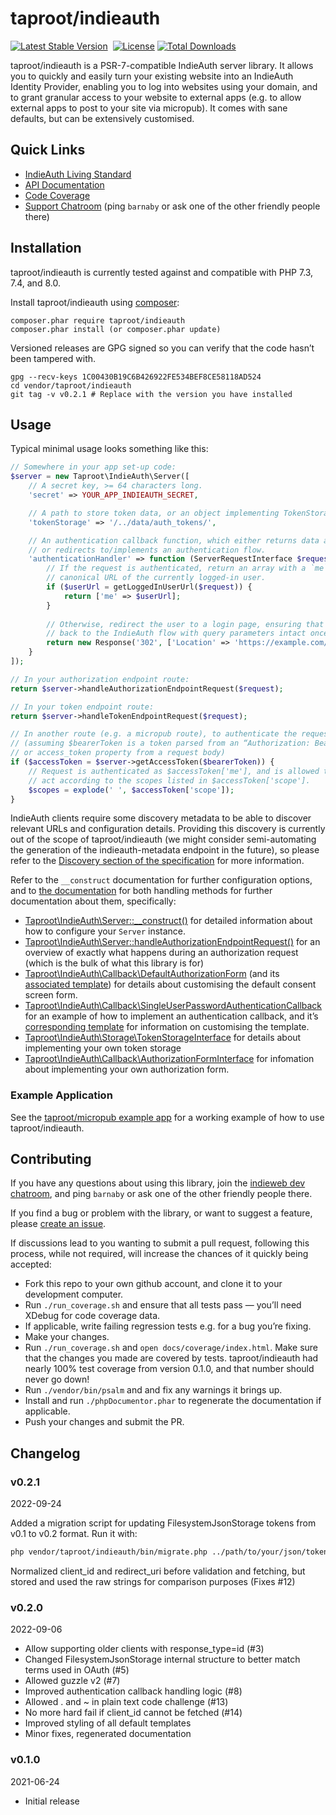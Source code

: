 # taproot/indieauth

[![Latest Stable Version](http://poser.pugx.org/taproot/indieauth/v)](https://packagist.org/packages/taproot/indieauth) <a href="https://github.com/Taproot/indieauth/actions/workflows/php.yml"><img src="https://github.com/taproot/indieauth/actions/workflows/php.yml/badge.svg?branch=main" alt="" /></a> [![License](http://poser.pugx.org/taproot/indieauth/license)](https://packagist.org/packages/taproot/indieauth) [![Total Downloads](http://poser.pugx.org/taproot/indieauth/downloads)](https://packagist.org/packages/taproot/indieauth) 

taproot/indieauth is a PSR-7-compatible IndieAuth server library. It allows you to quickly and easily turn your existing website into an IndieAuth Identity Provider, enabling you to log into websites using your domain, and to grant granular access to your website to external apps (e.g. to allow external apps to post to your site via micropub). It comes with sane defaults, but can be extensively customised.

## Quick Links

* [IndieAuth Living Standard](https://indieauth.spec.indieweb.org/)
* [API Documentation](https://taproot.github.io/indieauth/namespaces/taproot-indieauth.html)
* [Code Coverage](https://taproot.github.io/indieauth/coverage/)
* [Support Chatroom](https://chat.indieweb.org/dev/) (ping `barnaby` or ask one of the other friendly people there)

## Installation

taproot/indieauth is currently tested against and compatible with PHP 7.3, 7.4, and 8.0.

Install taproot/indieauth using [composer](https://getcomposer.org/):

    composer.phar require taproot/indieauth
    composer.phar install (or composer.phar update)

Versioned releases are GPG signed so you can verify that the code hasn’t been tampered with.

    gpg --recv-keys 1C00430B19C6B426922FE534BEF8CE58118AD524
    cd vendor/taproot/indieauth
    git tag -v v0.2.1 # Replace with the version you have installed

## Usage

Typical minimal usage looks something like this:
    
```php
// Somewhere in your app set-up code:
$server = new Taproot\IndieAuth\Server([
	// A secret key, >= 64 characters long.
	'secret' => YOUR_APP_INDIEAUTH_SECRET,

	// A path to store token data, or an object implementing TokenStorageInterface.
	'tokenStorage' => '/../data/auth_tokens/',

	// An authentication callback function, which either returns data about the current user,
	// or redirects to/implements an authentication flow.
	'authenticationHandler' => function (ServerRequestInterface $request, string $authenticationRedirect, ?string $normalizedMeUrl) {
		// If the request is authenticated, return an array with a `me` key containing the
		// canonical URL of the currently logged-in user.
		if ($userUrl = getLoggedInUserUrl($request)) {
			return ['me' => $userUrl];
		}
		
		// Otherwise, redirect the user to a login page, ensuring that they will be redirected
		// back to the IndieAuth flow with query parameters intact once logged in.
		return new Response('302', ['Location' => 'https://example.com/login?next=' . urlencode($authenticationRedirect)]);
	}
]);

// In your authorization endpoint route:
return $server->handleAuthorizationEndpointRequest($request);

// In your token endpoint route:
return $server->handleTokenEndpointRequest($request);

// In another route (e.g. a micropub route), to authenticate the request:
// (assuming $bearerToken is a token parsed from an “Authorization: Bearer XXXXXX” header
// or access_token property from a request body)
if ($accessToken = $server->getAccessToken($bearerToken)) {
	// Request is authenticated as $accessToken['me'], and is allowed to
	// act according to the scopes listed in $accessToken['scope'].
	$scopes = explode(' ', $accessToken['scope']);
}
```

IndieAuth clients require some discovery metadata to be able to discover relevant URLs and configuration details. Providing this discovery is currently out of the scope of taproot/indieauth (we might consider semi-automating the generation of the indieauth-metadata endpoint in the future), so please refer to the [Discovery section of the specification](https://indieauth.spec.indieweb.org/#discovery) for more information.

Refer to the `__construct` documentation for further configuration options, and to [the
documentation](https://taproot.github.io/indieauth/namespaces/taproot-indieauth.html) for both handling methods for further documentation about them, specifically:

* [Taproot\IndieAuth\Server::__construct()](https://taproot.github.io/indieauth/classes/Taproot-IndieAuth-Server.html#method___construct) for detailed information about how to configure your `Server` instance.
* [Taproot\IndieAuth\Server::handleAuthorizationEndpointRequest()](https://taproot.github.io/indieauth/classes/Taproot-IndieAuth-Server.html#method_handleAuthorizationEndpointRequest) for an overview of exactly what happens during an authorization request (which is the bulk of what this library is for)
* [Taproot\IndieAuth\Callback\DefaultAuthorizationForm](https://taproot.github.io/indieauth/classes/Taproot-IndieAuth-Callback-DefaultAuthorizationForm.html) (and its [associated template](https://github.com/Taproot/indieauth/blob/main/templates/default_authorization_page.html.php)) for details about customising the default consent screen form.
* [Taproot\IndieAuth\Callback\SingleUserPasswordAuthenticationCallback](https://taproot.github.io/indieauth/classes/Taproot-IndieAuth-Callback-SingleUserPasswordAuthenticationCallback.html) for an example of how to implement an authentication callback, and it’s [corresponding template](https://github.com/Taproot/indieauth/blob/main/templates/single_user_password_authentication_form.html.php) for information on customising the template.
* [Taproot\IndieAuth\Storage\TokenStorageInterface](https://taproot.github.io/indieauth/classes/Taproot-IndieAuth-Storage-TokenStorageInterface.html) for details about implementing your own token storage
* [Taproot\IndieAuth\Callback\AuthorizationFormInterface](https://taproot.github.io/indieauth/classes/Taproot-IndieAuth-Callback-AuthorizationFormInterface.html) for infomation about implementing your own authorization form.

### Example Application

See the [taproot/micropub example app](https://github.com/Taproot/micropub-adapter/tree/main/example) for a working example of how to use taproot/indieauth.

## Contributing

If you have any questions about using this library, join the [indieweb dev chatroom](https://chat.indieweb.org/dev/), and ping `barnaby` or ask one of the other friendly people there.

If you find a bug or problem with the library, or want to suggest a feature, please [create an issue](https://github.com/Taproot/indieauth/issues/new).

If discussions lead to you wanting to submit a pull request, following this process, while not required, will increase the chances of it quickly being accepted:

* Fork this repo to your own github account, and clone it to your development computer.
* Run `./run_coverage.sh` and ensure that all tests pass — you’ll need XDebug for code coverage data.
* If applicable, write failing regression tests e.g. for a bug you’re fixing.
* Make your changes.
* Run `./run_coverage.sh` and `open docs/coverage/index.html`. Make sure that the changes you made are covered by tests. taproot/indieauth had nearly 100% test coverage from version 0.1.0, and that number should never go down!
* Run `./vendor/bin/psalm` and and fix any warnings it brings up.
* Install and run `./phpDocumentor.phar` to regenerate the documentation if applicable.
* Push your changes and submit the PR.

## Changelog

### v0.2.1
2022-09-24

Added a migration script for updating FilesystemJsonStorage tokens from v0.1 to v0.2 format. Run it with:

```bash
php vendor/taproot/indieauth/bin/migrate.php ../path/to/your/json/token/storage/
```

Normalized client_id and redirect_uri before validation and fetching, but stored and used the raw strings for comparison purposes (Fixes #12)

### v0.2.0
2022-09-06
* Allow supporting older clients with response_type=id (#3)
* Changed FilesystemJsonStorage internal structure to better match terms used in OAuth (#5)
* Allowed guzzle v2 (#7)
* Improved authentication callback handling logic (#8)
* Allowed . and ~ in plain text code challenge (#13)
* No more hard fail if client_id cannot be fetched (#14)
* Improved styling of all default templates
* Minor fixes, regenerated documentation

### v0.1.0
2021-06-24
* Initial release